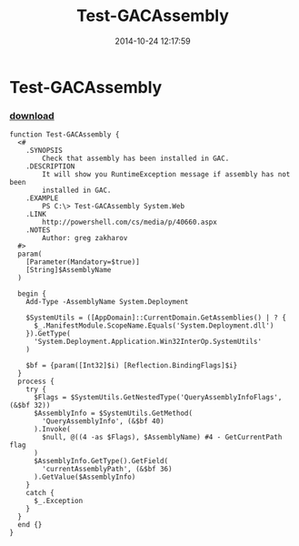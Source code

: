 ﻿---
pid:            5539
parent:         0
children:       
poster:         greg zakharov
title:          Test-GACAssembly
date:           2014-10-24 12:17:59
description:    
format:         posh
---

# Test-GACAssembly

### [download](5539.ps1)  



```posh
function Test-GACAssembly {
  <#
    .SYNOPSIS
        Check that assembly has been installed in GAC.
    .DESCRIPTION
        It will show you RuntimeException message if assembly has not been
        installed in GAC.
    .EXAMPLE
        PS C:\> Test-GACAssembly System.Web
    .LINK
        http://powershell.com/cs/media/p/40660.aspx
    .NOTES
        Author: greg zakharov
  #>
  param(
    [Parameter(Mandatory=$true)]
    [String]$AssemblyName
  )
  
  begin {
    Add-Type -AssemblyName System.Deployment
    
    $SystemUtils = ([AppDomain]::CurrentDomain.GetAssemblies() | ? {
      $_.ManifestModule.ScopeName.Equals('System.Deployment.dll')
    }).GetType(
      'System.Deployment.Application.Win32InterOp.SystemUtils'
    )
    
    $bf = {param([Int32]$i) [Reflection.BindingFlags]$i}
  }
  process {
    try {
      $Flags = $SystemUtils.GetNestedType('QueryAssemblyInfoFlags', (&$bf 32))
      $AssemblyInfo = $SystemUtils.GetMethod(
        'QueryAssemblyInfo', (&$bf 40)
      ).Invoke(
        $null, @((4 -as $Flags), $AssemblyName) #4 - GetCurrentPath flag
      )
      $AssemblyInfo.GetType().GetField(
        'currentAssemblyPath', (&$bf 36)
      ).GetValue($AssemblyInfo)
    }
    catch {
      $_.Exception
    }
  }
  end {}
}
```
